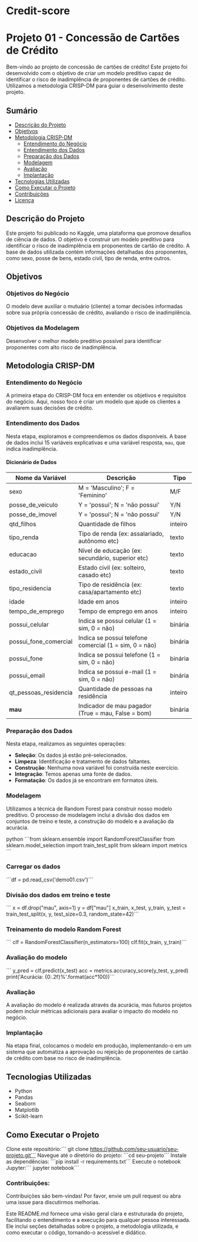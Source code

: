 # Credit-score
# Projeto 01 - Concessão de Cartões de Crédito

Bem-vindo ao projeto de concessão de cartões de crédito! Este projeto foi desenvolvido com o objetivo de criar um modelo preditivo capaz de identificar o risco de inadimplência de proponentes de cartões de crédito. Utilizamos a metodologia CRISP-DM para guiar o desenvolvimento deste projeto.

## Sumário

- [Descrição do Projeto](#descrição-do-projeto)
- [Objetivos](#objetivos)
- [Metodologia CRISP-DM](#metodologia-crisp-dm)
  - [Entendimento do Negócio](#entendimento-do-negócio)
  - [Entendimento dos Dados](#entendimento-dos-dados)
  - [Preparação dos Dados](#preparação-dos-dados)
  - [Modelagem](#modelagem)
  - [Avaliação](#avaliação)
  - [Implantação](#implantação)
- [Tecnologias Utilizadas](#tecnologias-utilizadas)
- [Como Executar o Projeto](#como-executar-o-projeto)
- [Contribuições](#contribuições)
- [Licença](#licença)

## Descrição do Projeto

Este projeto foi publicado no Kaggle, uma plataforma que promove desafios de ciência de dados. O objetivo é construir um modelo preditivo para identificar o risco de inadimplência em proponentes de cartão de crédito. A base de dados utilizada contém informações detalhadas dos proponentes, como sexo, posse de bens, estado civil, tipo de renda, entre outros.

## Objetivos

### Objetivos do Negócio

O modelo deve auxiliar o mutuário (cliente) a tomar decisões informadas sobre sua própria concessão de crédito, avaliando o risco de inadimplência.

### Objetivos da Modelagem

Desenvolver o melhor modelo preditivo possível para identificar proponentes com alto risco de inadimplência.

## Metodologia CRISP-DM

### Entendimento do Negócio

A primeira etapa do CRISP-DM foca em entender os objetivos e requisitos do negócio. Aqui, nosso foco é criar um modelo que ajude os clientes a avaliarem suas decisões de crédito.

### Entendimento dos Dados

Nesta etapa, exploramos e compreendemos os dados disponíveis. A base de dados inclui 15 variáveis explicativas e uma variável resposta, `mau`, que indica inadimplência.

#### Dicionário de Dados

| Nome da Variável         | Descrição                                          | Tipo   |
| ------------------------ | -------------------------------------------------- | ------ |
| sexo                     | M = 'Masculino'; F = 'Feminino'                    | M/F    |
| posse_de_veiculo         | Y = 'possui'; N = 'não possui'                     | Y/N    |
| posse_de_imovel          | Y = 'possui'; N = 'não possui'                     | Y/N    |
| qtd_filhos               | Quantidade de filhos                               | inteiro|
| tipo_renda               | Tipo de renda (ex: assalariado, autônomo etc)      | texto  |
| educacao                 | Nível de educação (ex: secundário, superior etc)   | texto  |
| estado_civil             | Estado civil (ex: solteiro, casado etc)            | texto  |
| tipo_residencia          | Tipo de residência (ex: casa/apartamento etc)      | texto  |
| idade                    | Idade em anos                                      | inteiro|
| tempo_de_emprego         | Tempo de emprego em anos                           | inteiro|
| possui_celular           | Indica se possui celular (1 = sim, 0 = não)        | binária|
| possui_fone_comercial    | Indica se possui telefone comercial (1 = sim, 0 = não)| binária|
| possui_fone              | Indica se possui telefone (1 = sim, 0 = não)       | binária|
| possui_email             | Indica se possui e-mail (1 = sim, 0 = não)         | binária|
| qt_pessoas_residencia    | Quantidade de pessoas na residência                | inteiro|
| **mau**                  | Indicador de mau pagador (True = mau, False = bom) | binária|

### Preparação dos Dados

Nesta etapa, realizamos as seguintes operações:

- **Seleção**: Os dados já estão pré-selecionados.
- **Limpeza**: Identificação e tratamento de dados faltantes.
- **Construção**: Nenhuma nova variável foi construída neste exercício.
- **Integração**: Temos apenas uma fonte de dados.
- **Formatação**: Os dados já se encontram em formatos úteis.

### Modelagem

Utilizamos a técnica de Random Forest para construir nosso modelo preditivo. O processo de modelagem inclui a divisão dos dados em conjuntos de treino e teste, a construção do modelo e a avaliação da acurácia.

python
´´´from sklearn.ensemble import RandomForestClassifier
from sklearn.model_selection import train_test_split
from sklearn import metrics´´´

### Carregar os dados
´´´df = pd.read_csv('demo01.csv')´´´

### Divisão dos dados em treino e teste
´´´
x = df.drop("mau", axis=1)
y = df["mau"]
x_train, x_test, y_train, y_test = train_test_split(x, y, test_size=0.3, random_state=42)´´´

### Treinamento do modelo Random Forest
´´´
clf = RandomForestClassifier(n_estimators=100)
clf.fit(x_train, y_train)´´´

### Avaliação do modelo
´´´
y_pred = clf.predict(x_test)
acc = metrics.accuracy_score(y_test, y_pred)
print('Acurácia: {0:.2f}%'.format(acc*100))´´´

### Avaliação
A avaliação do modelo é realizada através da acurácia, mas futuros projetos podem incluir métricas adicionais para avaliar o impacto do modelo no negócio.

### Implantação
Na etapa final, colocamos o modelo em produção, implementando-o em um sistema que automatiza a aprovação ou rejeição de proponentes de cartão de crédito com base no risco de inadimplência.

## Tecnologias Utilizadas
- Python
- Pandas
- Seaborn
- Matplotlib
- Scikit-learn

## Como Executar o Projeto
Clone este repositório:´´´ git clone https://github.com/seu-usuario/seu-projeto.git´´´
Navegue até o diretório do projeto: ´´´cd seu-projeto´´´
Instale as dependências: ´´´pip install -r requirements.txt´´´
Execute o notebook Jupyter:´´´ jupyter notebook´´´

### Contribuições: 
Contribuições são bem-vindas! Por favor, envie um pull request ou abra uma issue para discutirmos melhorias.


Este README.md fornece uma visão geral clara e estruturada do projeto, facilitando o entendimento e a execução para qualquer pessoa interessada. Ele inclui seções detalhadas sobre o projeto, a metodologia utilizada, e como executar o código, tornando-o acessível e didático.
